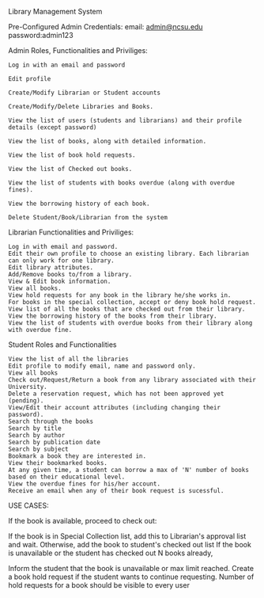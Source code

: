Library Management System

Pre-Configured Admin Credentials:
email: admin@ncsu.edu
password:admin123

Admin Roles, Functionalities and Priviliges:

	Log in with an email and password

	Edit profile

	Create/Modify Librarian or Student accounts

	Create/Modify/Delete Libraries and Books.

	View the list of users (students and librarians) and their profile details (except password)

	View the list of books, along with detailed information.

	View the list of book hold requests.

	View the list of Checked out books.

	View the list of students with books overdue (along with overdue fines).

	View the borrowing history of each book.

	Delete Student/Book/Librarian from the system

Librarian Functionalities and Priviliges:

	Log in with email and password.
	Edit their own profile to choose an existing library. Each librarian can only work for one library.
	Edit library attributes.
	Add/Remove books to/from a library.
	View & Edit book information.
	View all books.
	View hold requests for any book in the library he/she works in.
	For books in the special collection, accept or deny book hold request.
	View list of all the books that are checked out from their library.
	View the borrowing history of the books from their library.
	View the list of students with overdue books from their library along with overdue fine.

Student Roles and Functionalities

	View the list of all the libraries
	Edit profile to modify email, name and password only.
	View all books
	Check out/Request/Return a book from any library associated with their University.
	Delete a reservation request, which has not been approved yet (pending).
	View/Edit their account attributes (including changing their password).
	Search through the books
	Search by title
	Search by author
	Search by publication date
	Search by subject
	Bookmark a book they are interested in.
	View their bookmarked books.
	At any given time, a student can borrow a max of 'N' number of books based on their educational level.
	View the overdue fines for his/her account.
	Receive an email when any of their book request is sucessful.

USE CASES:

If the book is available, proceed to check out:

If the book is in Special Collection list, add this to Librarian's approval list and wait.
Otherwise, add the book to student's checked out list
If the book is unavailable or the student has checked out N books already,

Inform the student that the book is unavailable or max limit reached.
Create a book hold request if the student wants to continue requesting.
Number of hold requests for a book should be visible to every user

